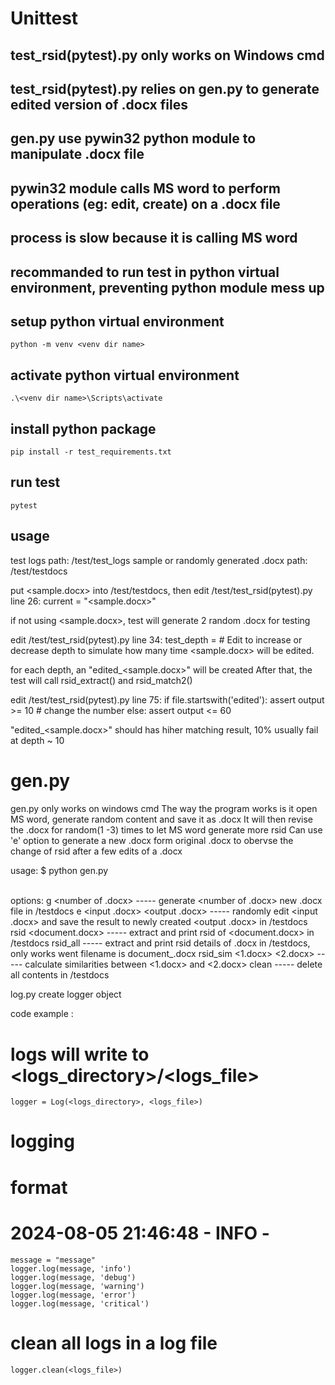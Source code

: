 # Unittest
## test_rsid(pytest).py only works on Windows cmd
## test_rsid(pytest).py relies on gen.py to generate edited version of .docx files
## gen.py use pywin32 python module to manipulate .docx file
## pywin32 module calls MS word to perform operations (eg: edit, create) on a .docx file
## process is slow because it is calling MS word
## recommanded to run test in python virtual environment, preventing python module mess up

## setup python virtual environment
    python -m venv <venv dir name>

## activate python virtual environment
    .\<venv dir name>\Scripts\activate

## install python package
    pip install -r test_requirements.txt

## run test
    pytest

## usage
test logs path: /test/test_logs
sample or randomly generated .docx path: /test/testdocs

put <sample.docx> into /test/testdocs, then edit /test/test_rsid(pytest).py line 26: 
    current = "<sample.docx>"

if not using <sample.docx>, test will generate 2 random .docx for testing

edit /test/test_rsid(pytest).py line 34:
    test_depth = <depth>  # Edit to increase or decrease depth
    to simulate how many time <sample.docx> will be edited.
    
for each depth, an "edited<depth>_<sample.docx>" will be created
After that, the test will call rsid_extract() and rsid_match2()

edit /test/test_rsid(pytest).py line 75:
        if file.startswith('edited'):
            assert output >= 10         # change the number
        else:
            assert output <= 60

"edited<depth>_<sample.docx>" should has hiher matching result, 10% usually fail at depth ~ 10

# gen.py
gen.py only works on windows cmd
The way the program works is it open MS word, generate random content and save it as .docx
It will then revise the .docx for random(1 -3) times to let MS word generate more rsid
Can use 'e' option to generate a new .docx form original .docx to obervse the change of rsid after a few edits of a .docx

usage: $ python gen.py <option>

options:
    g <number of .docx>                     -----   generate <number of .docx> new .docx file in /testdocs
    e <input .docx> <output .docx>          -----   randomly edit <input .docx> and save the result to newly created <output .docx> in /testdocs
    rsid <document.docx>                    -----   extract and print rsid of <document.docx> in /testdocs
    rsid_all                                -----   extract and print rsid details of  .docx in /testdocs, only works went filename is document_<int>.docx
    rsid_sim <1.docx> <2.docx>              -----   calculate similarities between <1.docx> and <2.docx>
    clean                                   -----   delete all contents in /testdocs

log.py create logger object

code example :
# logs will write to <logs_directory>/<logs_file>
    logger = Log(<logs_directory>, <logs_file>)

# logging
# format
# 2024-08-05 21:46:48 - INFO - <message>
    message = "message"
    logger.log(message, 'info')
    logger.log(message, 'debug')
    logger.log(message, 'warning')
    logger.log(message, 'error')
    logger.log(message, 'critical')

# clean all logs in a log file
    logger.clean(<logs_file>)